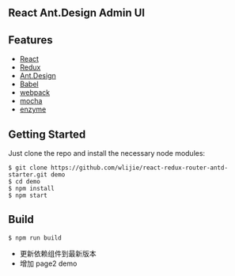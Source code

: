## React Ant.Design Admin UI

## Features

- [React](https://facebook.github.io/react/)
- [Redux](https://github.com/reactjs/redux)
- [Ant.Design](http://ant.design/)
- [Babel](https://babeljs.io/)
- [webpack](https://webpack.github.io/)
- [mocha](https://mochajs.org/)
- [enzyme](https://github.com/airbnb/enzyme)

## Getting Started

Just clone the repo and install the necessary node modules:

```shell
$ git clone https://github.com/wlijie/react-redux-router-antd-starter.git demo
$ cd demo
$ npm install
$ npm start
```

## Build

```shell
$ npm run build
```


* 更新依赖组件到最新版本
* 增加 page2 demo
